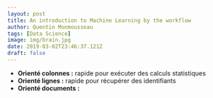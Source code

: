 ```yaml
---
layout: post
title: An introduction to Machine Learning by the workflow
author: Quentin Monmousseau
tags: [Data Science]
image: img/brain.jpg
date: 2019-03-02T23:46:37.121Z
draft: false
---
```


- **Orienté colonnes :** rapide pour exécuter des calculs statistiques
- **Orienté lignes :** rapide pour récupérer des identifiants
- **Orienté documents :**  

